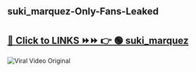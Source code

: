 
 ## suki_marquez-Only-Fans-Leaked

# <h2><a href="https://clipsfans.com/suki_marquez&ref=git">🔗 Click to LINKS ⏩⏩ 👉 🟢 suki_marquez </a></h2>

<a href="https://clipsfans.com/suki_marquez&ref=git" rel="nofollow" data-target="animated-image.originalLink"><img src="https://i.ibb.co.com/xMMVF88/686577567.gif" alt="Viral Video Original" style="max-width: 100%; display: inline-block;" data-target="animated-image.originalImage"></a>
